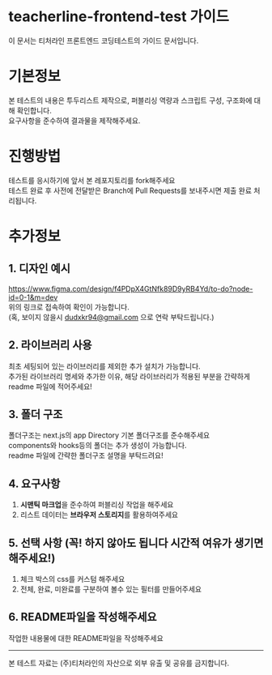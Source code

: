 # teacherline-frontend-test 가이드

이 문서는 티처라인 프론트엔드 코딩테스트의 가이드 문서입니다.

# 기본정보
본 테스트의 내용은 투두리스트 제작으로, 퍼블리싱 역량과 스크립트 구성, 구조화에 대해 확인합니다.
<br />요구사항을 준수하여 결과물을 제작해주세요.

# 진행방법
테스트를 응시하기에 앞서 본 레포지토리를 fork해주세요 <br />테스트 완료 후 사전에 전달받은 Branch에 Pull Requests를 보내주시면 제출 완료 처리됩니다.

# 추가정보
## 1. 디자인 예시

https://www.figma.com/design/f4PDpX4GtNfk89D9yRB4Yd/to-do?node-id=0-1&m=dev <br/>위의 링크로 접속하여 확인이 가능합니다. <br/>(혹, 보이지 않을시 dudxkr94@gmail.com 으로 연락 부탁드립니다.)

## 2. 라이브러리 사용

최초 세팅되어 있는 라이브러리를 제외한 추가 설치가 가능합니다. <br/>추가된 라이브러리 명세와 추가한 이유, 해당 라이브러리가 적용된 부분을 간략하게 readme 파일에 적어주세요!

## 3. 폴더 구조

폴더구조는 next.js의 app Directory 기본 폴더구조를 준수해주세요 <br/>components와 hooks등의 폴더는 추가 생성이 가능합니다. <br/>readme 파일에 간략한 폴더구조 설명을 부탁드려요!

## 4. 요구사항

1. **시맨틱 마크업**을 준수하여 퍼블리싱 작업을 해주세요
2. 리스트 데이터는 **브라우저 스토리지**를 활용하여주세요

## 5. 선택 사항 (꼭! 하지 않아도 됩니다 시간적 여유가 생기면 해주세요!)

1. 체크 박스의 css를 커스텀 해주세요
2. 전체, 완료, 미완료를 구분하여 볼수 있는 필터를 만들어주세요

## 6. README파일을 작성해주세요

작업한 내용물에 대한 README파일을 작성해주세요

---

본 테스트 자료는 (주)티처라인의 자산으로 외부 유출 및 공유를 금지합니다.
